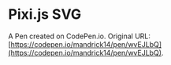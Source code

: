# Pixi.js SVG

A Pen created on CodePen.io. Original URL: [https://codepen.io/mandrick14/pen/wvEJLbQ](https://codepen.io/mandrick14/pen/wvEJLbQ).

